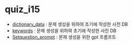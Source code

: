 # quiz_i15
- [dictionary_data]() : 문제 생성을 위하여 초기에 작성한 사전 DB
- [keywords]() : 문제 생성을 위하여 초기에 작성한 사전 DB
- [Setquestion_prompt]() : 문제 생성을 위한 gpt 프롬프트 